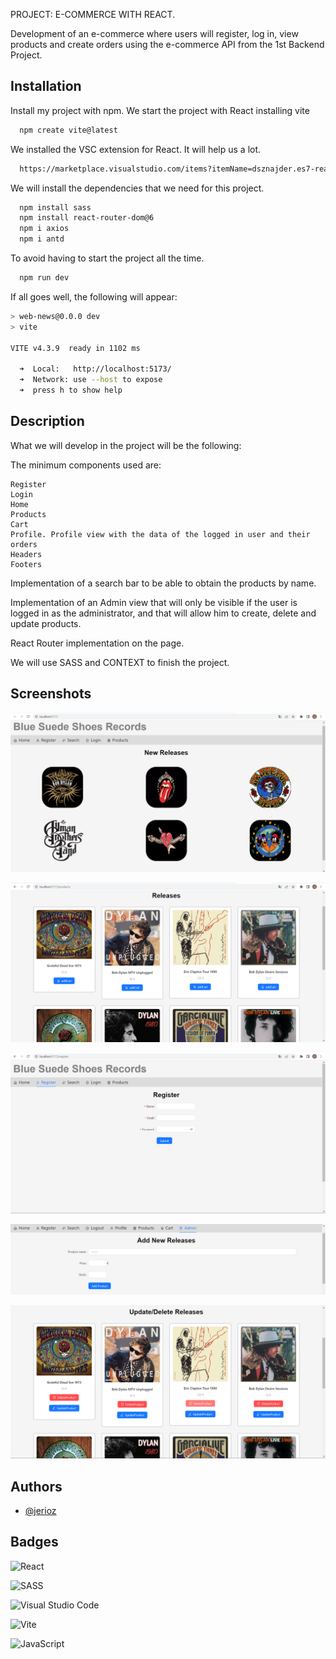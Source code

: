 
PROJECT: E-COMMERCE WITH REACT.

Development of an e-commerce where users will register, log in, view products and create orders using the e-commerce API from the 1st Backend Project.




## Installation

Install my project with npm.
We start the project with React installing vite

```bash
  npm create vite@latest
```

We installed the VSC extension for React. It will help us a lot.

```bash
  https://marketplace.visualstudio.com/items?itemName=dsznajder.es7-react-js-snippets
```

We will install the dependencies that we need for this project.

```bash
  npm install sass
  npm install react-router-dom@6
  npm i axios  
  npm i antd
```

To avoid having to start the project all the time.

```bash
  npm run dev
```
If all goes well, the following will appear:

```bash
> web-news@0.0.0 dev
> vite

VITE v4.3.9  ready in 1102 ms

  ➜  Local:   http://localhost:5173/
  ➜  Network: use --host to expose
  ➜  press h to show help
```






## Description

What we will develop in the project will be the following:

The minimum components used are:

    Register
    Login
    Home
    Products
    Cart
    Profile. Profile view with the data of the logged in user and their orders
    Headers
    Footers

Implementation of a search bar to be able to obtain the products by name.

Implementation of an Admin view that will only be visible if the user is logged in as the administrator, and that will allow him to create, delete and update products.

React Router implementation on the page.

We will use SASS and CONTEXT to finish the project.








## Screenshots

![App Screenshot](https://github.com/jerioz/FRONTED-E-COMMERCE/blob/main/Captura%20de%20pantalla%20(21).png?raw=true)

![App Screenshot](https://github.com/jerioz/FRONTED-E-COMMERCE/blob/main/Captura%20de%20pantalla%20(22).png?raw=true)

![App Screenshot](https://github.com/jerioz/FRONTED-E-COMMERCE/blob/main/Captura%20de%20pantalla%20(23).png?raw=true)

![App Screenshot](https://github.com/jerioz/FRONTED-E-COMMERCE/blob/main/Captura%20de%20pantalla%20(25).png?raw=true)

![App Screenshot](https://github.com/jerioz/FRONTED-E-COMMERCE/blob/main/Captura%20de%20pantalla%20(26).png?raw=true)






## Authors

- [@jerioz](https://www.github.com/jerioz)


## Badges

![React](https://img.shields.io/badge/react-%2320232a.svg?style=for-the-badge&logo=react&logoColor=%2361DAFB)

![SASS](https://img.shields.io/badge/SASS-hotpink.svg?style=for-the-badge&logo=SASS&logoColor=white)

![Visual Studio Code](https://img.shields.io/badge/Visual%20Studio%20Code-0078d7.svg?style=for-the-badge&logo=visual-studio-code&logoColor=white)

![Vite](https://img.shields.io/badge/vite-%23646CFF.svg?style=for-the-badge&logo=vite&logoColor=white)

![JavaScript](https://img.shields.io/badge/javascript-%23323330.svg?style=for-the-badge&logo=javascript&logoColor=%23F7DF1E)
